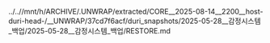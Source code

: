 ../..//mnt/h/ARCHIVE/.UNWRAP/extracted/CORE__2025-08-14__2200__host-duri-head-/__UNWRAP/37cd7f6acf/duri_snapshots/2025-05-28__감정시스템_백업/2025-05-28__감정시스템_백업/RESTORE.md